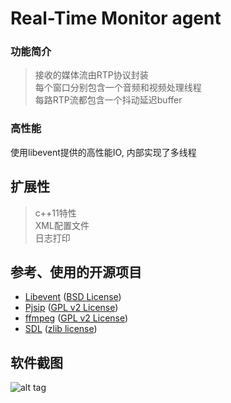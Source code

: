 Real-Time Monitor agent
==========================

### 功能简介
> 接收的媒体流由RTP协议封装<br/>
> 每个窗口分别包含一个音频和视频处理线程<br/>
> 每路RTP流都包含一个抖动延迟buffer

### 高性能

使用libevent提供的高性能IO, 内部实现了多线程

## 扩展性

> c++11特性<br/>
> XML配置文件<br/>
> 日志打印

## 参考、使用的开源项目
* [Libevent](https://github.com/nmathewson/Libevent) ([BSD License](https://github.com/nmathewson/Libevent/blob/master/LICENSE))
* [Pjsip](http://www.pjsip.org/) ([GPL v2 License](http://www.pjsip.org/licensing.htm))
* [ffmpeg](https://github.com/FFmpeg/FFmpeg) ([GPL v2 License](https://github.com/FFmpeg/FFmpeg/blob/master/LICENSE.md))
* [SDL](http://libsdl.org/) ([zlib license](http://libsdl.org/license.php))

## 软件截图
![alt tag](https://github.com/gnolizuh/Real-Time-Monitor-agent/blob/master/sinashow-monitor.jpg)
